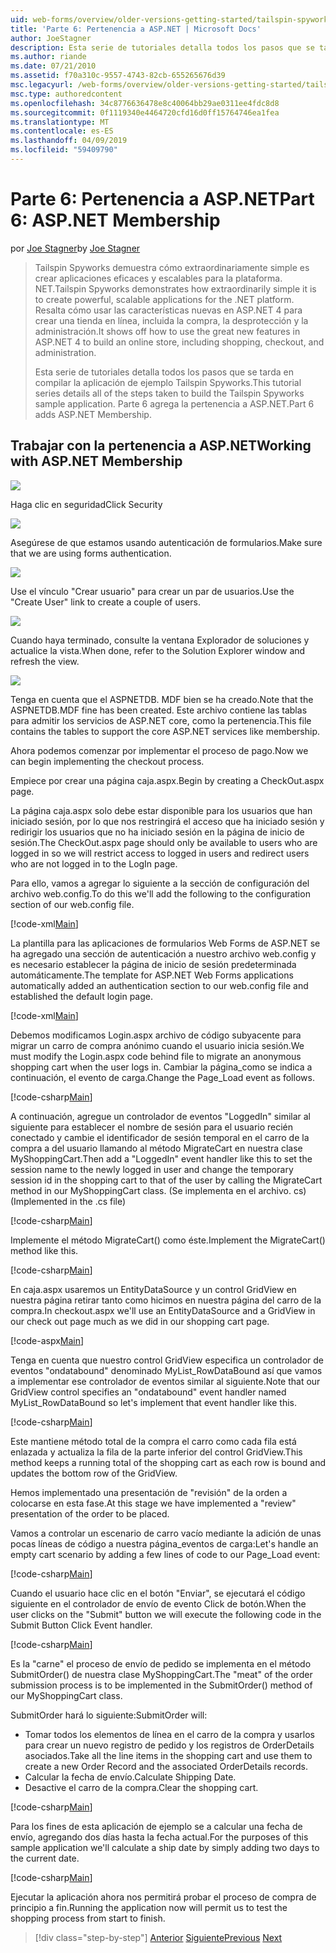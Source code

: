 ```yaml
---
uid: web-forms/overview/older-versions-getting-started/tailspin-spyworks/tailspin-spyworks-part-6
title: 'Parte 6: Pertenencia a ASP.NET | Microsoft Docs'
author: JoeStagner
description: Esta serie de tutoriales detalla todos los pasos que se tarda en compilar la aplicación de ejemplo Tailspin Spyworks. Parte 6 agrega la pertenencia a ASP.NET.
ms.author: riande
ms.date: 07/21/2010
ms.assetid: f70a310c-9557-4743-82cb-655265676d39
msc.legacyurl: /web-forms/overview/older-versions-getting-started/tailspin-spyworks/tailspin-spyworks-part-6
msc.type: authoredcontent
ms.openlocfilehash: 34c8776636478e8c40064bb29ae0311ee4fdc8d8
ms.sourcegitcommit: 0f1119340e4464720cfd16d0ff15764746ea1fea
ms.translationtype: MT
ms.contentlocale: es-ES
ms.lasthandoff: 04/09/2019
ms.locfileid: "59409790"
---
```

# <a name="part-6-aspnet-membership"></a><span data-ttu-id="8efe0-104">Parte 6: Pertenencia a ASP.NET</span><span class="sxs-lookup"><span data-stu-id="8efe0-104">Part 6: ASP.NET Membership</span></span>

<span data-ttu-id="8efe0-105">por [Joe Stagner](https://github.com/JoeStagner)</span><span class="sxs-lookup"><span data-stu-id="8efe0-105">by [Joe Stagner](https://github.com/JoeStagner)</span></span>

> <span data-ttu-id="8efe0-106">Tailspin Spyworks demuestra cómo extraordinariamente simple es crear aplicaciones eficaces y escalables para la plataforma. NET.</span><span class="sxs-lookup"><span data-stu-id="8efe0-106">Tailspin Spyworks demonstrates how extraordinarily simple it is to create powerful, scalable applications for the .NET platform.</span></span> <span data-ttu-id="8efe0-107">Resalta cómo usar las características nuevas en ASP.NET 4 para crear una tienda en línea, incluida la compra, la desprotección y la administración.</span><span class="sxs-lookup"><span data-stu-id="8efe0-107">It shows off how to use the great new features in ASP.NET 4 to build an online store, including shopping, checkout, and administration.</span></span>
> 
> <span data-ttu-id="8efe0-108">Esta serie de tutoriales detalla todos los pasos que se tarda en compilar la aplicación de ejemplo Tailspin Spyworks.</span><span class="sxs-lookup"><span data-stu-id="8efe0-108">This tutorial series details all of the steps taken to build the Tailspin Spyworks sample application.</span></span> <span data-ttu-id="8efe0-109">Parte 6 agrega la pertenencia a ASP.NET.</span><span class="sxs-lookup"><span data-stu-id="8efe0-109">Part 6 adds ASP.NET Membership.</span></span>


## <a id="_Toc260221672"></a>  <span data-ttu-id="8efe0-110">Trabajar con la pertenencia a ASP.NET</span><span class="sxs-lookup"><span data-stu-id="8efe0-110">Working with ASP.NET Membership</span></span>

![](tailspin-spyworks-part-6/_static/image1.png)

<span data-ttu-id="8efe0-111">Haga clic en seguridad</span><span class="sxs-lookup"><span data-stu-id="8efe0-111">Click Security</span></span>

![](tailspin-spyworks-part-6/_static/image1.jpg)

<span data-ttu-id="8efe0-112">Asegúrese de que estamos usando autenticación de formularios.</span><span class="sxs-lookup"><span data-stu-id="8efe0-112">Make sure that we are using forms authentication.</span></span>

![](tailspin-spyworks-part-6/_static/image2.jpg)

<span data-ttu-id="8efe0-113">Use el vínculo "Crear usuario" para crear un par de usuarios.</span><span class="sxs-lookup"><span data-stu-id="8efe0-113">Use the "Create User" link to create a couple of users.</span></span>

![](tailspin-spyworks-part-6/_static/image3.jpg)

<span data-ttu-id="8efe0-114">Cuando haya terminado, consulte la ventana Explorador de soluciones y actualice la vista.</span><span class="sxs-lookup"><span data-stu-id="8efe0-114">When done, refer to the Solution Explorer window and refresh the view.</span></span>

![](tailspin-spyworks-part-6/_static/image2.png)

<span data-ttu-id="8efe0-115">Tenga en cuenta que el ASPNETDB. MDF bien se ha creado.</span><span class="sxs-lookup"><span data-stu-id="8efe0-115">Note that the ASPNETDB.MDF fine has been created.</span></span> <span data-ttu-id="8efe0-116">Este archivo contiene las tablas para admitir los servicios de ASP.NET core, como la pertenencia.</span><span class="sxs-lookup"><span data-stu-id="8efe0-116">This file contains the tables to support the core ASP.NET services like membership.</span></span>

<span data-ttu-id="8efe0-117">Ahora podemos comenzar por implementar el proceso de pago.</span><span class="sxs-lookup"><span data-stu-id="8efe0-117">Now we can begin implementing the checkout process.</span></span>

<span data-ttu-id="8efe0-118">Empiece por crear una página caja.aspx.</span><span class="sxs-lookup"><span data-stu-id="8efe0-118">Begin by creating a CheckOut.aspx page.</span></span>

<span data-ttu-id="8efe0-119">La página caja.aspx solo debe estar disponible para los usuarios que han iniciado sesión, por lo que nos restringirá el acceso que ha iniciado sesión y redirigir los usuarios que no ha iniciado sesión en la página de inicio de sesión.</span><span class="sxs-lookup"><span data-stu-id="8efe0-119">The CheckOut.aspx page should only be available to users who are logged in so we will restrict access to logged in users and redirect users who are not logged in to the LogIn page.</span></span>

<span data-ttu-id="8efe0-120">Para ello, vamos a agregar lo siguiente a la sección de configuración del archivo web.config.</span><span class="sxs-lookup"><span data-stu-id="8efe0-120">To do this we'll add the following to the configuration section of our web.config file.</span></span>

[!code-xml[Main](tailspin-spyworks-part-6/samples/sample1.xml)]

<span data-ttu-id="8efe0-121">La plantilla para las aplicaciones de formularios Web Forms de ASP.NET se ha agregado una sección de autenticación a nuestro archivo web.config y es necesario establecer la página de inicio de sesión predeterminada automáticamente.</span><span class="sxs-lookup"><span data-stu-id="8efe0-121">The template for ASP.NET Web Forms applications automatically added an authentication section to our web.config file and established the default login page.</span></span>

[!code-xml[Main](tailspin-spyworks-part-6/samples/sample2.xml)]

<span data-ttu-id="8efe0-122">Debemos modificamos Login.aspx archivo de código subyacente para migrar un carro de compra anónimo cuando el usuario inicia sesión.</span><span class="sxs-lookup"><span data-stu-id="8efe0-122">We must modify the Login.aspx code behind file to migrate an anonymous shopping cart when the user logs in.</span></span> <span data-ttu-id="8efe0-123">Cambiar la página\_como se indica a continuación, el evento de carga.</span><span class="sxs-lookup"><span data-stu-id="8efe0-123">Change the Page\_Load event as follows.</span></span>

[!code-csharp[Main](tailspin-spyworks-part-6/samples/sample3.cs)]

<span data-ttu-id="8efe0-124">A continuación, agregue un controlador de eventos "LoggedIn" similar al siguiente para establecer el nombre de sesión para el usuario recién conectado y cambie el identificador de sesión temporal en el carro de la compra a del usuario llamando al método MigrateCart en nuestra clase MyShoppingCart.</span><span class="sxs-lookup"><span data-stu-id="8efe0-124">Then add a "LoggedIn" event handler like this to set the session name to the newly logged in user and change the temporary session id in the shopping cart to that of the user by calling the MigrateCart method in our MyShoppingCart class.</span></span> <span data-ttu-id="8efe0-125">(Se implementa en el archivo. cs)</span><span class="sxs-lookup"><span data-stu-id="8efe0-125">(Implemented in the .cs file)</span></span>

[!code-csharp[Main](tailspin-spyworks-part-6/samples/sample4.cs)]

<span data-ttu-id="8efe0-126">Implemente el método MigrateCart() como éste.</span><span class="sxs-lookup"><span data-stu-id="8efe0-126">Implement the MigrateCart() method like this.</span></span>

[!code-csharp[Main](tailspin-spyworks-part-6/samples/sample5.cs)]

<span data-ttu-id="8efe0-127">En caja.aspx usaremos un EntityDataSource y un control GridView en nuestra página retirar tanto como hicimos en nuestra página del carro de la compra.</span><span class="sxs-lookup"><span data-stu-id="8efe0-127">In checkout.aspx we'll use an EntityDataSource and a GridView in our check out page much as we did in our shopping cart page.</span></span>

[!code-aspx[Main](tailspin-spyworks-part-6/samples/sample6.aspx)]

<span data-ttu-id="8efe0-128">Tenga en cuenta que nuestro control GridView especifica un controlador de eventos "ondatabound" denominado MyList\_RowDataBound así que vamos a implementar ese controlador de eventos similar al siguiente.</span><span class="sxs-lookup"><span data-stu-id="8efe0-128">Note that our GridView control specifies an "ondatabound" event handler named MyList\_RowDataBound so let's implement that event handler like this.</span></span>

[!code-csharp[Main](tailspin-spyworks-part-6/samples/sample7.cs)]

<span data-ttu-id="8efe0-129">Este mantiene método total de la compra el carro como cada fila está enlazada y actualiza la fila de la parte inferior del control GridView.</span><span class="sxs-lookup"><span data-stu-id="8efe0-129">This method keeps a running total of the shopping cart as each row is bound and updates the bottom row of the GridView.</span></span>

<span data-ttu-id="8efe0-130">Hemos implementado una presentación de "revisión" de la orden a colocarse en esta fase.</span><span class="sxs-lookup"><span data-stu-id="8efe0-130">At this stage we have implemented a "review" presentation of the order to be placed.</span></span>

<span data-ttu-id="8efe0-131">Vamos a controlar un escenario de carro vacío mediante la adición de unas pocas líneas de código a nuestra página\_eventos de carga:</span><span class="sxs-lookup"><span data-stu-id="8efe0-131">Let's handle an empty cart scenario by adding a few lines of code to our Page\_Load event:</span></span>

[!code-csharp[Main](tailspin-spyworks-part-6/samples/sample8.cs)]

<span data-ttu-id="8efe0-132">Cuando el usuario hace clic en el botón "Enviar", se ejecutará el código siguiente en el controlador de envío de evento Click de botón.</span><span class="sxs-lookup"><span data-stu-id="8efe0-132">When the user clicks on the "Submit" button we will execute the following code in the Submit Button Click Event handler.</span></span>

[!code-csharp[Main](tailspin-spyworks-part-6/samples/sample9.cs)]

<span data-ttu-id="8efe0-133">Es la "carne" el proceso de envío de pedido se implementa en el método SubmitOrder() de nuestra clase MyShoppingCart.</span><span class="sxs-lookup"><span data-stu-id="8efe0-133">The "meat" of the order submission process is to be implemented in the SubmitOrder() method of our MyShoppingCart class.</span></span>

<span data-ttu-id="8efe0-134">SubmitOrder hará lo siguiente:</span><span class="sxs-lookup"><span data-stu-id="8efe0-134">SubmitOrder will:</span></span>

- <span data-ttu-id="8efe0-135">Tomar todos los elementos de línea en el carro de la compra y usarlos para crear un nuevo registro de pedido y los registros de OrderDetails asociados.</span><span class="sxs-lookup"><span data-stu-id="8efe0-135">Take all the line items in the shopping cart and use them to create a new Order Record and the associated OrderDetails records.</span></span>
- <span data-ttu-id="8efe0-136">Calcular la fecha de envío.</span><span class="sxs-lookup"><span data-stu-id="8efe0-136">Calculate Shipping Date.</span></span>
- <span data-ttu-id="8efe0-137">Desactive el carro de la compra.</span><span class="sxs-lookup"><span data-stu-id="8efe0-137">Clear the shopping cart.</span></span>


[!code-csharp[Main](tailspin-spyworks-part-6/samples/sample10.cs)]

<span data-ttu-id="8efe0-138">Para los fines de esta aplicación de ejemplo se a calcular una fecha de envío, agregando dos días hasta la fecha actual.</span><span class="sxs-lookup"><span data-stu-id="8efe0-138">For the purposes of this sample application we'll calculate a ship date by simply adding two days to the current date.</span></span>

[!code-csharp[Main](tailspin-spyworks-part-6/samples/sample11.cs)]

<span data-ttu-id="8efe0-139">Ejecutar la aplicación ahora nos permitirá probar el proceso de compra de principio a fin.</span><span class="sxs-lookup"><span data-stu-id="8efe0-139">Running the application now will permit us to test the shopping process from start to finish.</span></span>

> [!div class="step-by-step"]
> <span data-ttu-id="8efe0-140">[Anterior](tailspin-spyworks-part-5.md)
> [Siguiente](tailspin-spyworks-part-7.md)</span><span class="sxs-lookup"><span data-stu-id="8efe0-140">[Previous](tailspin-spyworks-part-5.md)
[Next](tailspin-spyworks-part-7.md)</span></span>
